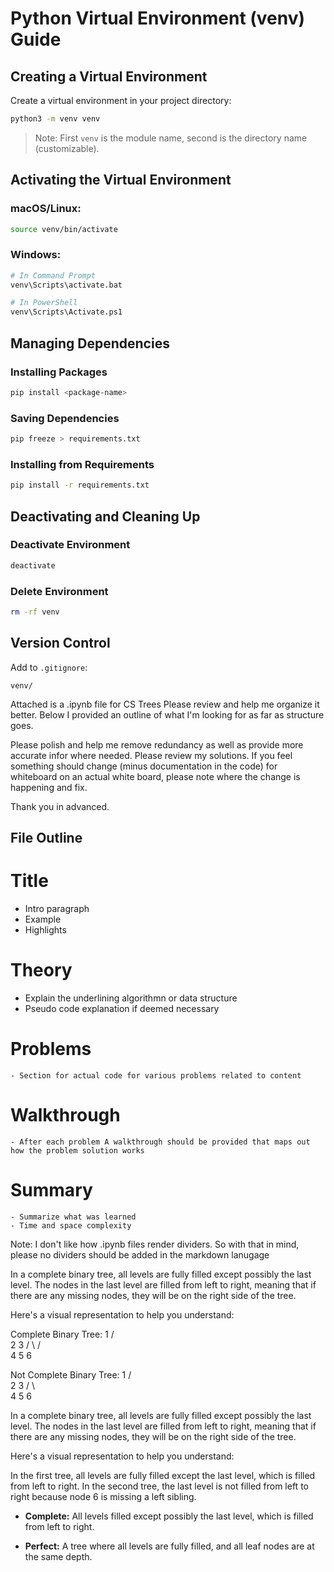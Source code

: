 # Python Virtual Environment (venv) Guide

## Creating a Virtual Environment

Create a virtual environment in your project directory:

```bash
python3 -m venv venv
```

> Note: First `venv` is the module name, second is the directory name (customizable).

## Activating the Virtual Environment

### macOS/Linux:

```bash
source venv/bin/activate
```

### Windows:

```bash
# In Command Prompt
venv\Scripts\activate.bat

# In PowerShell
venv\Scripts\Activate.ps1
```

## Managing Dependencies

### Installing Packages

```bash
pip install <package-name>
```

### Saving Dependencies

```bash
pip freeze > requirements.txt
```

### Installing from Requirements

```bash
pip install -r requirements.txt
```

## Deactivating and Cleaning Up

### Deactivate Environment

```bash
deactivate
```

### Delete Environment

```bash
rm -rf venv
```

## Version Control

Add to `.gitignore`:

```
venv/
```

Attached is a .ipynb file for CS Trees
Please review and help me organize it better.
Below I provided an outline of what I'm looking for as far as structure goes.

Please polish and help me remove redundancy as well as provide more accurate infor where needed.
Please review my solutions. If you feel something should change (minus documentation in the code) for whiteboard on an actual white board, please
note where the change is happening and fix.

Thank you in advanced.

## File Outline

# Title

- Intro paragraph
- Example
- Highlights

# Theory

- Explain the underlining algorithmn or data structure
- Pseudo code explanation if deemed necessary

# Problems

    - Section for actual code for various problems related to content

# Walkthrough

    - After each problem A walkthrough should be provided that maps out how the problem solution works

# Summary

    - Summarize what was learned
    - Time and space complexity

Note: I don't like how .ipynb files render dividers. So with that in mind, please no dividers should be added in the markdown lanugage

In a complete binary tree, all levels are fully filled except possibly the last level. The nodes in the last level are filled from left to right, meaning that if there are any missing nodes, they will be on the right side of the tree.

Here's a visual representation to help you understand:

Complete Binary Tree:
1
/ \
 2 3
/ \ / \
 4 5 6

Not Complete Binary Tree:
1
/ \
 2 3
/ \ \
 4 5 6

In a complete binary tree, all levels are fully filled except possibly the last level. The nodes in the last level are filled from left to right, meaning that if there are any missing nodes, they will be on the right side of the tree.

Here's a visual representation to help you understand:

In the first tree, all levels are fully filled except the last level, which is filled from left to right. In the second tree, the last level is not filled from left to right because node 6 is missing a left sibling.

- **Complete:** All levels filled except possibly the last level, which is filled from left to right.

- **Perfect:** A tree where all levels are fully filled, and all leaf nodes are at the same depth.
